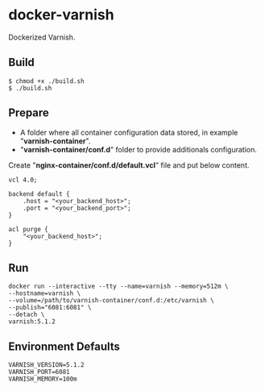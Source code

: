 # docker-varnish
Dockerized Varnish.

## Build

    $ chmod +x ./build.sh
    $ ./build.sh

## Prepare
- A folder where all container configuration data stored, in example "**varnish-container**".
- "**varnish-container/conf.d**" folder to provide additionals configuration.

Create "**nginx-container/conf.d/default.vcl**" file and put below content.

    vcl 4.0;
    
    backend default {
        .host = "<your_backend_host>";
        .port = "<your_backend_port>";
    }
    
    acl purge {
        "<your_backend_host>";
    }

## Run

    docker run --interactive --tty --name=varnish --memory=512m \
    --hostname=varnish \
    --volume=/path/to/varnish-container/conf.d:/etc/varnish \
    --publish="6081:6081" \
    --detach \
    varnish:5.1.2

## Environment Defaults
    VARNISH_VERSION=5.1.2
    VARNISH_PORT=6081
    VARNISH_MEMORY=100m